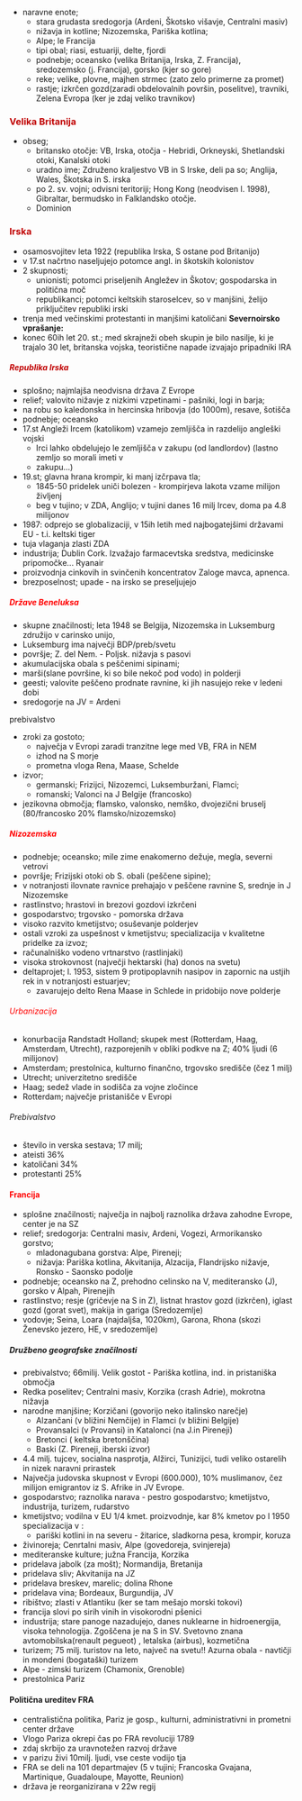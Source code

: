 - naravne enote;
	- stara grudasta sredogorja (Ardeni, Škotsko višavje, Centralni masiv)
	- nižavja in kotline; Nizozemska, Pariška kotlina;
	- Alpe; le Francija
	- tipi obal; riasi, estuariji, delte, fjordi
	- podnebje; oceansko (velika Britanija, Irska, Z. Francija), sredozemsko (j. Francija), gorsko (kjer so gore)
	- reke; velike, plovne, majhen strmec (zato zelo primerne za promet)
	- rastje; izkrčen gozd(zaradi obdelovalnih površin, poselitve), travniki, Zelena Evropa (ker je zdaj veliko travnikov)
### <font color="#c00000">Velika Britanija</font>
- obseg;
	- britansko otočje: VB, Irska, otočja - Hebridi, Orkneyski, Shetlandski otoki, Kanalski otoki
	- uradno ime; Združeno kraljestvo VB in S Irske, deli pa so; Anglija, Wales, Škotska in S. irska
	- po 2. sv. vojni; odvisni teritoriji; Hong Kong (neodvisen l. 1998), Gibraltar, bermudsko in Falklandsko otočje.
	- Dominion
### <font color="#c00000">Irska</font>
- osamosvojitev leta 1922 (republika Irska, S ostane pod Britanijo)
- v 17.st načrtno naseljujejo potomce angl. in škotskih kolonistov
- 2 skupnosti; 
	- unionisti; potomci priseljenih Angležev in Škotov; gospodarska in politična moč
	- republikanci; potomci keltskih staroselcev, so v manjšini, želijo priključitev republiki irski
- trenja med večinskimi protestanti in manjšimi katoličani
**Severnoirsko vprašanje:**
- konec 60ih let 20. st.; med skrajneži obeh skupin je bilo nasilje, ki je trajalo 30 let, britanska vojska, teoristične napade izvajajo pripadniki IRA
##### <font color="#c00000">Republika Irska</font>
- splošno; najmlajša neodvisna država Z Evrope
- relief; valovito nižavje z nizkimi vzpetinami - pašniki, logi in barja;
- na robu so kaledonska in hercinska hribovja (do 1000m), resave, šotišča
- podnebje; oceansko
- 17.st Angleži Ircem (katolikom) vzamejo zemljišča in razdelijo angleški vojski
	- Irci lahko obdelujejo le zemljišča v zakupu (od landlordov) (lastno zemljo so morali imeti v 
	- zakupu...) 
- 19.st; glavna hrana krompir, ki manj izčrpava tla;
	- 1845-50 pridelek uniči bolezen - krompirjeva lakota vzame milijon življenj
	- beg v tujino; v ZDA, Anglijo; v tujini danes 16 milj Ircev, doma pa 4.8 milijonov
- 1987: odprejo se globalizaciji, v 15ih letih med najbogatejšimi državami EU - t.i. keltski tiger
- tuja vlaganja zlasti ZDA
- industrija; Dublin Cork. Izvažajo farmacevtska sredstva, medicinske pripomočke... Ryanair
- proizvodnja cinkovih in svinčenih koncentratov Zaloge mavca, apnenca.
- brezposelnost; upade - na irsko se preseljujejo
##### <font color="#ff0000">Države Beneluksa</font>
- skupne značilnosti; leta 1948 se Belgija, Nizozemska in Luksemburg združijo v carinsko unijo,
- Luksemburg ima največji BDP/preb/svetu
- površje; Z. del Nem. - Poljsk. nižavja s pasovi
- akumulacijska obala s peščenimi sipinami;
- marši(slane površine, ki so bile nekoč pod vodo) in polderji
- geesti; valovite peščeno prodnate ravnine, ki jih nasujejo reke v ledeni dobi
- sredogorje na JV = Ardeni

prebivalstvo
- zroki za gostoto; 
	- največja v Evropi zaradi tranzitne lege med VB, FRA in NEM
	- izhod na S morje
	- prometna vloga Rena, Maase, Schelde
- izvor;
	- germanski; Frizijci, Nizozemci, Luksemburžani, Flamci;
	- romanski; Valonci na J Belgije (francosko)
- jezikovna območja; flamsko, valonsko, nemško, dvojezični bruselj (80/francosko 20% flamsko/nizozemsko)
##### <font color="#ff0000">Nizozemska</font>
- podnebje; oceansko; mile zime enakomerno dežuje, megla, severni vetrovi
- površje; Frizijski otoki ob S. obali (peščene sipine);
- v notranjosti ilovnate ravnice prehajajo v peščene ravnine S, srednje in J Nizozemske
- rastlinstvo; hrastovi in brezovi gozdovi izkrčeni 
- gospodarstvo; trgovsko - pomorska država
- visoko razvito kmetijstvo; osuševanje polderjev
- ostali vzroki za uspešnost v kmetijstvu; specializacija v kvalitetne pridelke za izvoz;
- računalniško vodeno vrtnarstvo (rastlinjaki)
- visoka strokovnost (največji hektarski (ha) donos na svetu)
- deltaprojet; l. 1953, sistem 9 protipoplavnih nasipov in zapornic na ustjih rek in v notranjosti estuarjev;
	- zavarujejo delto Rena Maase in Schlede in pridobijo nove polderje
###### <font color="#ff0000">Urbanizacija</font>
- konurbacija Randstadt Holland; skupek mest (Rotterdam, Haag, Amsterdam, Utrecht), razporejenih v obliki podkve na Z; 40% ljudi (6 milijonov)
- Amsterdam; prestolnica, kulturno finančno, trgovsko središče (čez 1 milj)
- Utrecht; univerzitetno središče
- Haag; sedež vlade in sodišča za vojne zločince
- Rotterdam; največje pristanišče v Evropi
###### Prebivalstvo
- število in verska sestava; 17 milj;
- ateisti 36%
- katoličani 34%
- protestanti 25%






#### <font color="#ff0000">Francija</font>
- splošne značilnosti; največja in najbolj raznolika država zahodne Evrope, center je na SZ
- relief; sredogorja: Centralni masiv, Ardeni, Vogezi, Armorikansko gorstvo;
	- mladonagubana gorstva: Alpe, Pireneji;
	- nižavja: Pariška kotlina, Akvitanija, Alzacija, Flandrijsko nižavje, Ronsko - Saonsko podolje
- podnebje; oceansko na Z, prehodno celinsko na V, mediteransko (J), gorsko v Alpah, Pirenejih
- rastlinstvo; resje (gričevje na S in Z), listnat hrastov gozd (izkrčen), iglast gozd (gorat svet), makija in gariga (Sredozemlje)
- vodovje; Seina, Loara (najdaljša, 1020km), Garona, Rhona (skozi Ženevsko jezero, HE, v sredozemlje)
##### Družbeno geografske značilnosti
- prebivalstvo; 66milij. Velik gostot - Pariška kotlina, ind. in pristaniška območja
- Redka poselitev; Centralni masiv, Korzika (crash Adrie), mokrotna nižavja
- narodne manjšine; Korzičani (govorijo neko italinsko narečje)
	- Alzančani (v bližini Nemčije) in Flamci (v bližini Belgije)
	- Provansalci (v Provansi) in Katalonci (na J.in Pireneji)
	- Bretonci ( keltska bretonščina)
	- Baski (Z. Pireneji, iberski izvor)
- 4.4 milj. tujcev, socialna nasprotja, Alžirci, Tunizijci, tudi veliko ostarelih in nizek naravni prirastek
- Največja judovska skupnost v Evropi (600.000), 10% muslimanov, čez milijon emigrantov iz S. Afrike in JV Evrope.
- gospodarstvo; raznolika narava - pestro gospodarstvo; kmetijstvo, industrija, turizem, rudarstvo
- kmetijstvo; vodilna v EU 1/4 kmet. proizvodnje, kar 8% kmetov po l 1950 specializacija v :
	- pariški kotlini in na severu - žitarice, sladkorna pesa, krompir, koruza
- živinoreja; Cenrtalni masiv, Alpe (govedoreja, svinjereja)
- mediteranske kulture; južna Francija, Korzika
- pridelava jabolk (za mošt); Normandija, Bretanija
- pridelava sliv; Akvitanija na JZ 
- pridelava breskev, marelic; dolina Rhone
- pridelava vina; Bordeaux, Burgundija, JV
- ribištvo; zlasti v Atlantiku (ker se tam mešajo morski tokovi)
- francija slovi po sirih vinih in visokorodni pšenici
- industrija; stare panoge nazadujejo, danes nuklearne in hidroenergija, visoka tehnologija. Zgoščena je na S in SV. Svetovno znana avtomobilska(renault pegueot) , letalska (airbus), kozmetična 
- turizem; 75 milj. turistov na leto, največ na svetu!! Azurna obala - navtičji in mondeni (bogataški) turizem
- Alpe - zimski turizem (Chamonix, Grenoble)
- prestolnica Pariz
#### Politična ureditev FRA
- centralistična politika, Pariz je gosp., kulturni, administrativni in prometni center države
- Vlogo Pariza okrepi čas po FRA revoluciji 1789
- zdaj skrbijo za uravnotežen razvoj države
- v parizu živi 10milj. ljudi, vse ceste vodijo tja
- FRA se deli na 101 departmajev (5 v tujini; Francoska Gvajana, Martinique, Guadaloupe, Mayotte, Reunion)
- država je reorganizirana v 22w regij